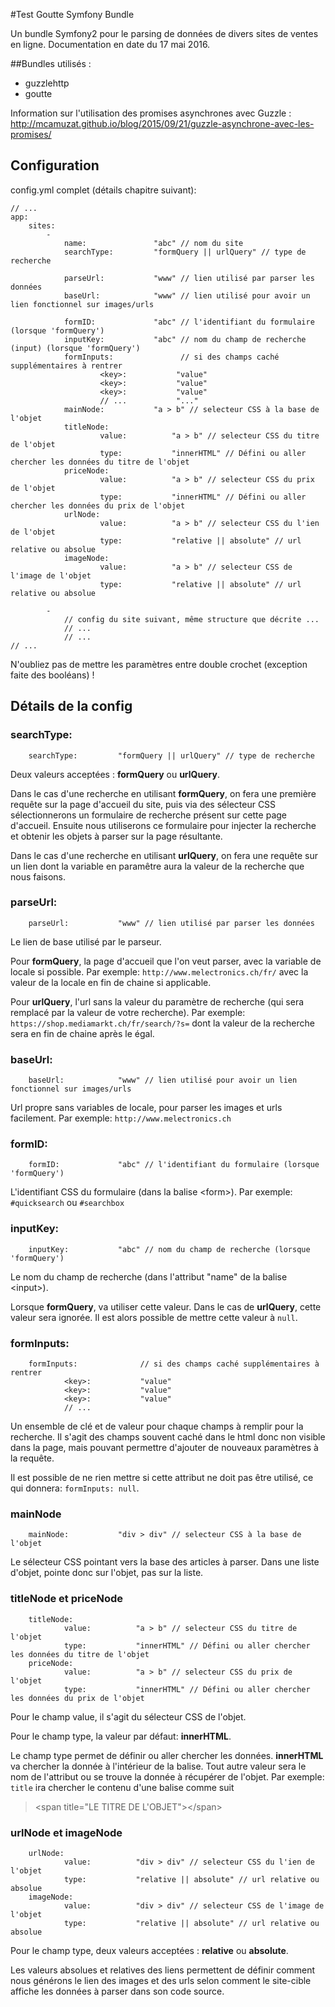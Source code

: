 #Test Goutte Symfony Bundle

Un bundle Symfony2 pour le parsing de données de divers sites de ventes en ligne.
Documentation en date du 17 mai 2016.

##Bundles utilisés :
- guzzlehttp
- goutte

Information sur l'utilisation des promises asynchrones avec Guzzle : http://mcamuzat.github.io/blog/2015/09/21/guzzle-asynchrone-avec-les-promises/

## Configuration

config.yml complet (détails chapitre suivant):
```
// ...
app:
    sites:
        -
            name:               "abc" // nom du site
            searchType:         "formQuery || urlQuery" // type de recherche

            parseUrl:           "www" // lien utilisé par parser les données
            baseUrl:            "www" // lien utilisé pour avoir un lien fonctionnel sur images/urls

            formID:             "abc" // l'identifiant du formulaire (lorsque 'formQuery')
            inputKey:           "abc" // nom du champ de recherche (input) (lorsque 'formQuery')
            formInputs:               // si des champs caché supplémentaires à rentrer
                    <key>:           "value"
                    <key>:           "value"
                    <key>:           "value"
                    // ...           "..."
            mainNode:           "a > b" // selecteur CSS à la base de l'objet
            titleNode:
                    value:          "a > b" // selecteur CSS du titre de l'objet
                    type:           "innerHTML" // Défini ou aller chercher les données du titre de l'objet
            priceNode:
                    value:          "a > b" // selecteur CSS du prix de l'objet
                    type:           "innerHTML" // Défini ou aller chercher les données du prix de l'objet
            urlNode:
                    value:          "a > b" // selecteur CSS du l'ien de l'objet
                    type:           "relative || absolute" // url relative ou absolue
            imageNode:
                    value:          "a > b" // selecteur CSS de l'image de l'objet
                    type:           "relative || absolute" // url relative ou absolue

        -
            // config du site suivant, même structure que décrite ...
            // ...
            // ...
// ...
```

N'oubliez pas de mettre les paramètres entre double crochet (exception faite des booléans) !


## Détails de la config

### searchType:
```
    searchType:         "formQuery || urlQuery" // type de recherche
```

Deux valeurs acceptées : **formQuery** ou  **urlQuery**.

Dans le cas d'une recherche en utilisant **formQuery**, on fera une première requête sur la page d'accueil du site,
puis via des sélecteur CSS sélectionnerons un formulaire de recherche présent sur cette page d'accueil.
Ensuite nous utiliserons ce formulaire pour injecter la recherche et obtenir les objets à parser sur la page résultante.

Dans le cas d'une recherche en utilisant **urlQuery**, on fera une requête sur un lien dont la variable en paramêtre
aura la valeur de la recherche que nous faisons.

### parseUrl:
```
    parseUrl:           "www" // lien utilisé par parser les données
```

Le lien de base utilisé par le parseur.

Pour **formQuery**, la page d'accueil que l'on veut parser, avec la variable de locale si possible.
Par exemple: `http://www.melectronics.ch/fr/` avec la valeur de la locale en fin de chaine si applicable.

Pour **urlQuery**, l'url sans la valeur du paramètre de recherche (qui sera remplacé par la valeur de votre recherche).
Par exemple: `https://shop.mediamarkt.ch/fr/search/?s=` dont la valeur de la recherche sera en fin de chaine après le égal.

### baseUrl:
```
    baseUrl:            "www" // lien utilisé pour avoir un lien fonctionnel sur images/urls
```

Url propre sans variables de locale, pour parser les images et urls facilement. Par exemple: `http://www.melectronics.ch`

### formID:
```
    formID:             "abc" // l'identifiant du formulaire (lorsque 'formQuery')
```

L'identifiant CSS du formulaire (dans la balise \<form\>).
Par exemple: `#quicksearch` ou `#searchbox`

### inputKey:
```
    inputKey:           "abc" // nom du champ de recherche (lorsque 'formQuery')
```
Le nom du champ de recherche (dans l'attribut "name" de la balise \<input\>).

Lorsque **formQuery**, va utiliser cette valeur. Dans le cas de **urlQuery**, cette valeur sera ignorée.
Il est alors possible de mettre cette valeur à `null`.

### formInputs:
```
    formInputs:              // si des champs caché supplémentaires à rentrer
            <key>:           "value"
            <key>:           "value"
            <key>:           "value"
            // ...
```

Un ensemble de clé et de valeur pour chaque champs à remplir pour la recherche. Il s'agit des champs souvent caché dans le html
donc non visible dans la page, mais pouvant permettre d'ajouter de nouveaux paramètres à la requête.

Il est possible de ne rien mettre si cette attribut ne doit pas être utilisé, ce qui donnera: `formInputs: null`.

### mainNode
```
    mainNode:           "div > div" // selecteur CSS à la base de l'objet
```
Le sélecteur CSS pointant vers la base des articles à parser. Dans une liste d'objet, pointe donc sur l'objet, pas sur la liste.

### titleNode et priceNode
```
    titleNode:
            value:          "a > b" // selecteur CSS du titre de l'objet
            type:           "innerHTML" // Défini ou aller chercher les données du titre de l'objet
    priceNode:
            value:          "a > b" // selecteur CSS du prix de l'objet
            type:           "innerHTML" // Défini ou aller chercher les données du prix de l'objet
```

Pour le champ value, il s'agit du sélecteur CSS de l'objet.

Pour le champ type, la valeur par défaut: **innerHTML**.

Le champ type permet de définir ou aller chercher les données. **innerHTML** va chercher la donnée à l'intérieur de la balise.
Tout autre valeur sera le nom de l'attribut ou se trouve la donnée à récupérer de l'objet.
Par exemple: `title` ira chercher le contenu d'une balise comme suit
> \<span title="LE TITRE DE L'OBJET"\>\</span\>

### urlNode et imageNode
```
    urlNode:
            value:          "div > div" // selecteur CSS du l'ien de l'objet
            type:           "relative || absolute" // url relative ou absolue
    imageNode:
            value:          "div > div" // selecteur CSS de l'image de l'objet
            type:           "relative || absolute" // url relative ou absolue
```

Pour le champ type, deux valeurs acceptées : **relative** ou  **absolute**.

Les valeurs absolues et relatives des liens permettent de définir comment nous générons le lien des images et des urls
selon comment le site-cible affiche les données à parser dans son code source.